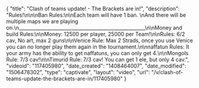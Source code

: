 {
    "title": "Clash of teams update! - The Brackets are in!",
    "description": "Rules!\n\n\nBan Rules:\n\nEach team will have 1 ban. \nAnd there will be multiple maps we are playing on.\n_____________________________________________________\n\nMoney and build Rules:\n\nMoney: 12500 per player, 25000 per Team!\n\nRules: 6\/2 cav,  No art,  max 2 guns\n\nVenice Rule: Max 2 Strads, once you use Venice you can no longer play them again in the tournament.\n\nnaffatun Rules:  It your army has the ability to get naffatuns, you can only get 4.\n\nMongols Rule: 7\/3 cav!\n\nTimurid Rule: 7\/3 cav!  You can get 1 ele, but only 4 cav.",
    "videoid": "117405980",
    "date_created": "1408464007",
    "date_modified": "1506478302",
    "type": "captivate",
    "layout": "video",
    "url": "\/v\/clash-of-teams-update-the-brackets-are-in\/117405980"
}